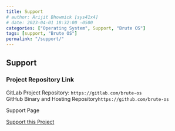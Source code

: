 ```yaml
---
title: Support
# author: Arijit Bhowmick [sys41x4]
# date: 2023-04-01 18:32:00 -0500
categories: ["Operating System", Support, "Brute OS"]
tags: [support, "Brute OS"]
permalink: "/support/"
---
```



## Support

### Project Repository Link
GitLab Project Repository: `https://gitlab.com/brute-os`<br>
GitHub Binary and Hosting Repository`https://github.com/brute-os`

Support Page

<a href="/donate/">Support this Project</a>
